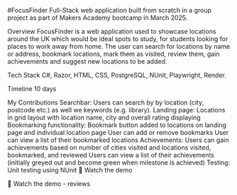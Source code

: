 #FocusFinder
Full-Stack web application built from scratch in a group project as part of Makers Academy bootcamp in March 2025.

Overview
FocusFinder is a web application used to showcase locations around the UK which would be ideal spots to study, for students looking for places to work away from home. The user can search for locations by name or address, bookmark locations, mark them as visited, review them, gain achievements and suggest new locations to be added.

Tech Stack
C#, Razor, HTML, CSS, PostgreSQL, NUnit, Playwright, Render.

Timeline
10 days

My Contributions
Searchbar:
Users can search by by location (city, postcode etc.) as well we keywords (e.g. library).
Landing page:
Locations in grid layout with location name, city and overall rating displaying
Bookmarking functionality:
Bookmark button added to locations on landing page and individual location page
User can add or remove bookmarks
User can view a list of their bookmarked locations
Achievements:
Users can gain achievements based on number of cities visited and locations visited, bookmarked, and reviewed
Users can view a list of their achievements (initially greyed out and become green when milestone is achieved)
Testing:
Unit testing using NUnit
🎥 Watch the demo

🎥 Watch the demo - reviews
